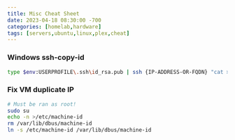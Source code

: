 ```yaml
---
title: Misc Cheat Sheet
date: 2023-04-18 08:30:00 -700
categories: [homelab,hardware]
tags: [servers,ubuntu,linux,plex,cheat]
---
```



### Windows ssh-copy-id
```bash
type $env:USERPROFILE\.ssh\id_rsa.pub | ssh {IP-ADDRESS-OR-FQDN} "cat >> .ssh/authorized_keys"
```

### Fix VM duplicate IP

```bash
# Must be ran as root!
sudo su
echo -n >/etc/machine-id
rm /var/lib/dbus/machine-id
ln -s /etc/machine-id /var/lib/dbus/machine-id
```
